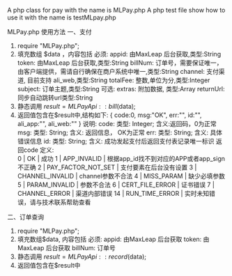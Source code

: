 A php class for pay with the name is MLPay.php
A php test file show how to use it with the name is testMLpay.php

MLPay.php 使用方法
一、支付
1. require "MLPay.php";
2. 填充数组 $data ，内容包括
   必须: appid: 由MaxLeap 后台获取,类型:String
         token: 由MaxLeap 后台获取,类型:String
         billNum: 订单号，需要保证唯一，由客户端提供，需请自行确保在商户系统中唯一,类型:String
         channel: 支付渠道, 目前支持 ali_web,类型:String
         totalFee: 整数,单位为分,类型:Integer
         subject: 订单主题,类型:String
    可选:
         extras: 附加数据, 类型:Array
         returnUrl: 同步自动跳转url类型:String
3. 静态调用 $result = MLPayApi::bill($data);
4. 返回值包含在$result中,结构如下:
    {
        code:0,
	 msg:"OK",
        err:"",
        id:"",
        ali_app:"",
        ali_web:""
     }
     说明:
      code: 类型: Integer; 含义:返回码，0为正常
      msg: 类型: String; 含义: 返回信息， OK为正常
      err: 类型: String; 含义: 具体错误信息
      id: 类型: String; 含义: 成功发起支付后返回支付表记录唯一标识
      返回code 定义:      
           0 | OK | 成功
           1 | APP_INVALID | 根据app_id找不到对应的APP或者app_sign不正确
           2 | PAY_FACTOR_NOT_SET | 支付要素在后台没有设置
           3 | CHANNEL_INVALID | channel参数不合法
           4 | MISS_PARAM | 缺少必填参数
           5 | PARAM_INVALID | 参数不合法
           6 | CERT_FILE_ERROR | 证书错误
           7 | CHANNEL_ERROR | 渠道内部错误
           14 | RUN_TIME_ERROR | 实时未知错误，请与技术联系帮助查看
	

二、订单查询
1. require "MLPay.php";
2. 填充数组$data, 内容包括
   必须: appid: 由MaxLeap 后台获取
         token: 由MaxLeap 后台获取
         billNum: 订单号
3. 静态调用 $result = MLPayApi::record($data);
4. 返回值包含在$result中